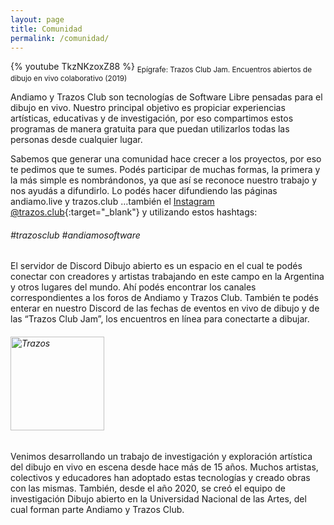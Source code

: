 ```yaml
---
layout: page
title: Comunidad
permalink: /comunidad/
---
```


{% youtube TkzNKzoxZ88 %}
<sub>Epígrafe: Trazos Club Jam. Encuentros abiertos de dibujo en vivo colaborativo (2019)</sub>

Andiamo y Trazos Club son tecnologías de Software Libre pensadas para el dibujo en vivo. Nuestro principal objetivo es propiciar experiencias artísticas, educativas y de investigación, por eso compartimos estos programas de manera gratuita para que puedan utilizarlos todas las personas desde cualquier lugar.

Sabemos que generar una comunidad hace crecer a los proyectos, por eso te pedimos que te sumes. Podés participar de muchas formas, la primera y la más simple es nombrándonos, ya que así se reconoce nuestro trabajo y nos ayudás a difundirlo. Lo podés hacer difundiendo las páginas andiamo.live y trazos.club …también el [Instagram @trazos.club](https://instagram.com/trazos.club){:target="_blank"}  y utilizando estos hashtags:

<h6>#trazosclub #andiamosoftware</h6>

El servidor de Discord Dibujo abierto es un espacio en el cual te podés conectar con creadores y artistas trabajando en este campo en la Argentina y otros lugares del mundo. Ahí  podés encontrar los canales correspondientes a los foros de Andiamo y Trazos Club. También te podés enterar en nuestro Discord de las fechas de eventos en vivo de dibujo y de las “Trazos Club Jam”, los encuentros en línea para conectarte a dibujar.


<h6><a href="https://discord.gg/r5HfmfS4Ud" alt="Entra a nuestro Discord" target="_blank">
    <img src="{{site.baseurl}}/images/discord.png" width="150" alt="Trazos">
</a></h6>


Venimos desarrollando un trabajo de investigación y exploración artística del dibujo en vivo en escena desde hace más de 15 años. Muchos artistas, colectivos y educadores han adoptado estas tecnologías y creado obras con las mismas. También, desde el año 2020, se creó el equipo de investigación Dibujo abierto en la Universidad Nacional de las Artes, del cual forman parte Andiamo y Trazos Club.
